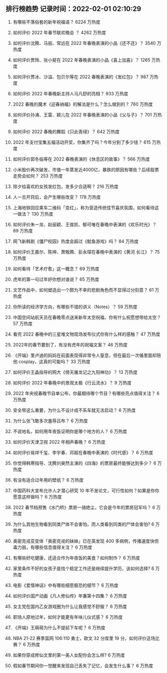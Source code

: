 
## 排行榜趋势 记录时间：2022-02-01 02:10:29
  
  1. 有哪些不落俗套的新年祝福语？ 6224 万热度
    
  2. 如何评价 2022 年春节联欢晚会 ？ 4262 万热度
    
  3. 如何评价沈腾、马丽、常远在 2022 年春晚表演的小品《还不还》？ 3540 万热度
    
  4. 如何评价贾玲、张小斐在 2022 年春晚表演的小品《喜上加喜》？ 1265 万热度
    
  5. 如何评价贾冰、沙溢、包贝尔等在 2022 春晚表演的《发红包》？ 987 万热度
    
  6. 如何评价 2022 年春晚新主持人马凡舒的亮相？ 933 万热度
    
  7. 2022 春晚的魔术《迎春纳福》的解法是什么？怎么做到的？ 760 万热度
    
  8. 如何评价孙涛、王雷、颖儿在 2022 年春晚表演的小品《父与子》？ 701 万热度
    
  9. 如何评价 2022 春晚的舞蹈《只此青绿》？ 642 万热度
    
  10. 2022 年支付宝集五福活动开奖，你集齐了吗？今年分到了多少钱？ 615 万热度
    
  11. 如何评价郭冬临等在 2022 春晚表演的《休息区的故事》？ 566 万热度
    
  12. 小米股价再次破发，市值一年蒸发近4000亿，暴跌的原因有哪些？后续股票走势会如何？ 253 万热度
    
  13. 除夕给喜欢的女孩发红包，发多少合适啊？ 216 万热度
    
  14. 人一旦开窍后，会产生哪些改变？ 178 万热度
    
  15. 上海地铁回应乘车二维码「变红」，称为营造传统佳节喜庆氛围，如何看待这一做法？ 130 万热度
    
  16. 如何评价朱一龙、赵丽颖、王俊凯、郁可唯在春晚中表演的《欢乐时光》？ 89 万热度
    
  17. 网飞新韩剧《僵尸校园》热度会超过《鱿鱼游戏》吗？ 84 万热度
    
  18. 如何评价王嘉尔、陈坤、萧敬腾、彭永琛在春晚中表演的《黄河 长江》？ 75 万热度
    
  19. 如何看待「艺术疗愈」这一概念？ 69 万热度
    
  20. 虎年的第一句过年好你想对谁说？ 65 万热度
    
  21. 文艺作品中，如何塑造出一个颇为不幸的悲剧角色而不显得过分刻意？ 61 万热度
    
  22. 你所读的经济学方向，有哪些不错的讲义（Notes）？ 59 万热度
    
  23. 中国空间站航天员在春晚零点送来新年太空祝福，你有什么祝愿想带给太空？ 57 万热度
    
  24. 看完 2022 春晚中的三星堆文物现场发布仪式你有什么样的感触？ 47 万热度
    
  25. 2022年的春节要到了，有没有虎年的祝福文案？ 46 万热度
    
  26. 《开端》里卢迪的妈妈在前面表现得非常令人窒息，但在最后一次循里面却陪他 cosplay，这真的可能吗？ 33 万热度
    
  27. 如何评价王晶指导的网大《倚天屠龙记之九阳神功》？ 13 万热度
    
  28. 如何评价 2022 年春晚中的景观太极《行云流水》？ 9 万热度
    
  29. 2022 年央视春晚节目单公布，你最期待哪个节目？有哪些亮点值得关注？ 6 万热度
    
  30. 安全带这么重要，为什么不设计成不系车就无法启动？ 6 万热度
    
  31. 为什么张飞敢多次羞辱吕布？ 6 万热度
    
  32. 不说地名，如何用年夜饭证明你是哪个地方的人？ 6 万热度
    
  33. 如何评价天津卫视 2022 年相声春晚？ 6 万热度
    
  34. 如何评价易烊千玺、李宇春、邓超在春晚中表演的《时代感》？ 6 万热度
    
  35. 你觉得韩寒指导、沈腾刘昊然主演的《四海》的票房最终能够达到多少？ 6 万热度
    
  36. 有没有适合过年用的壁纸？ 6 万热度
    
  37. 中国药科大宣布允许人才潜心研究 10 年不发论文，可行性如何？如果是你你愿意这样做吗？ 6 万热度
    
  38. 2022 春节档预售《水门桥》票房一骑绝尘，它会是今年的票房冠军吗？ 6 万热度
    
  39. 为什么其他生物看到同类尸体不会害怕，而人类看到同类的尸体会害怕? 6 万热度
    
  40. 奥密克戎亚变体「奥密克戎的妹妹」已在英发现 400 多病例，传播速度快但毒力弱，有哪些信息值得关注？ 6 万热度
    
  41. 有哪些好吃健康，还适合作为年夜饭的美食？如何制作？ 6 万热度
    
  42. 家里条件不好的女孩子是找个稳定工作还是继续提升学历，该如何选择? 6 万热度
    
  43. 电影《爱情神话》中有哪些细思极恐的细节？ 6 万热度
    
  44. 如何评价国产动画《凡人修仙传》年番第十四集？ 6 万热度
    
  45. 女主党在国内乙女游戏圈为什么让我感觉不舒服？ 6 万热度
    
  46. 职场人原地过年，如何才能更有年味儿仪式感？ 6 万热度
    
  47. 《开端》王萌萌为什么不提前下车呢？ 6 万热度
    
  48. NBA 21-22 赛季篮网 106:110 勇士，欧文 32 分库里 19 分，如何评价这场比赛？ 6 万热度
    
  49. 如果你穿成修仙文里的第一美人女配你会怎么样? 6 万热度
    
  50. 假如春节期间你一觉醒来发现自己丢失了记忆，会发生什么事？ 6 万热度
    